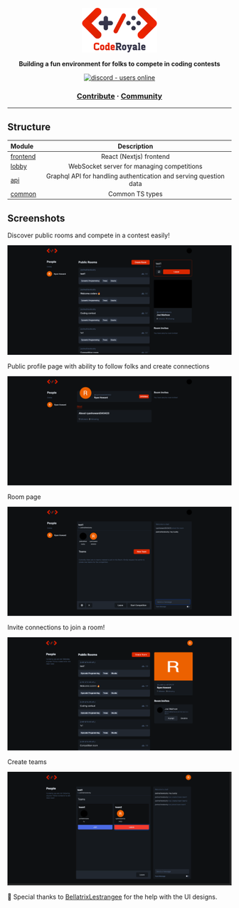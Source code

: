 <p align="center">
    <img height=100 src="CodeRoyale.png"/>
</p>
<p align="center">
  <strong>Building a fun environment for folks to compete in coding contests</strong>
</p>
<p align="center">
  <a href="https://discord.gg/aCKem4h8te">
    <img src="https://img.shields.io/discord/841533336581308416.svg?style=for-the-badge" alt="discord - users online" />
  </a>
</p>

<h3 align="center">
  <a href="https://github.com/CodeRoyale/lobby/blob/develop/CONTRIBUTING.md">Contribute</a>
  <span> · </span>
  <a href="https://discord.gg/aCKem4h8te">Community</a>
</h3>

---

## Structure

| Module                                                                |                            Description                            |
| :-------------------------------------------------------------------- | :---------------------------------------------------------------: |
| [frontend](https://github.com/CodeRoyale/CodeRoyale/tree/v2/frontend) |                      React (Nextjs) frontend                      |
| [lobby](https://github.com/CodeRoyale/CodeRoyale/tree/v2/lobby)       |            WebSocket server for managing competitions             |
| [api](https://github.com/CodeRoyale/CodeRoyale/tree/v2/api)           | Graphql API for handling authentication and serving question data |
| [common](https://github.com/CodeRoyale/CodeRoyale/tree/v2/common)     |                          Common TS types                          |

## Screenshots

Discover public rooms and compete in a contest easily!

<img src="./screenshots/Dashboard.png"/>

Public profile page with ability to follow folks and create connections

<img src="./screenshots/Profile.png"/>

Room page

<img src="./screenshots/Room.png"/>

Invite connections to join a room!

<img src="./screenshots/RoomInvites.png"/>

Create teams

<img src="./screenshots/Teams.png"/>

🙏 Special thanks to [BellatrixLestrangee](https://github.com/BellatrixLestrangee) for the help with the UI designs.
